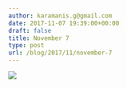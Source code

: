 ```yaml
---
author: karamanis.g@gmail.com
date: 2017-11-07 19:39:00+00:00
draft: false
title: November 7
type: post
url: /blog/2017/11/november-7
---
```




  
   ![](/images/2017-11-07-201711november-7/IMG_2679.jpg)

  


